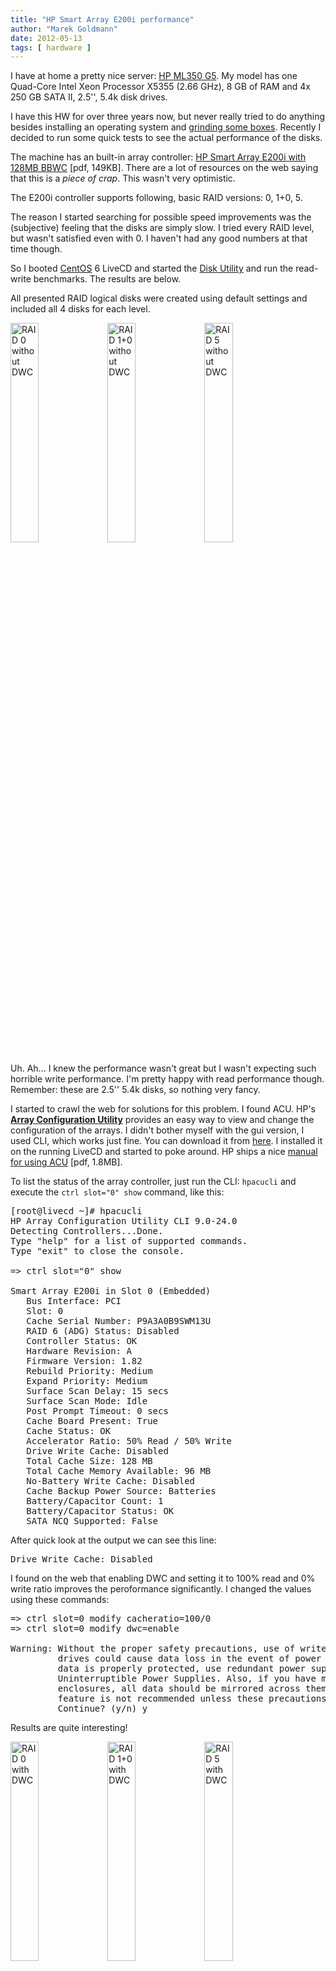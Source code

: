 ```yaml
---
title: "HP Smart Array E200i performance"
author: "Marek Goldmann"
date: 2012-05-13
tags: [ hardware ]
---
```


I have at home a pretty nice server: [HP ML350 G5](http://h18004.www1.hp.com/products/quickspecs/12475_na/12475_na.HTML). My model has one Quad-Core Intel Xeon Processor X5355 (2.66 GHz), 8 GB of RAM and 4x 250 GB SATA II, 2.5'', 5.4k disk drives.

I have this HW for over three years now, but never really tried to do anything besides installing an operating system and [grinding some boxes](http://boxgrinder.org/). Recently I decided to run some quick tests to see the actual performance of the disks.

The machine has an built-in array controller: [HP Smart Array E200i with 128MB BBWC](http://h18000.www1.hp.com/products/quickspecs/DS_00055/DS_00055.PDF) [pdf, 149KB]. There are a lot of resources on the web saying that this is a *piece of crap*. This wasn't very optimistic.

The E200i controller supports following, basic RAID versions: 0, 1+0, 5.

The reason I started searching for possible speed improvements was the (subjective) feeling that the disks are simply slow. I tried every RAID level, but wasn't satisfied even with 0. I haven't had any good numbers at that time though.

So I booted [CentOS](http://centos.org/) 6 LiveCD and started the [Disk Utility](http://en.wikipedia.org/wiki/Palimpsest_Disk_Utility) and run the read-write benchmarks. The results are below.

<div class="alert alert-info">
All presented RAID logical disks were created using default settings and included all 4 disks for each level.
</div>

<a rel="without" class="picture" href="/images/raid/raid0.png" title="Default RAID 0"><img style="width: 30%;" alt="RAID 0 without DWC" src="/images/raid/raid0.png" /></a>
<a rel="without" class="picture" href="/images/raid/raid10.png" title="Default RAID 1+0"><img style="width: 30%;" alt="RAID 1+0 without DWC" src="/images/raid/raid10.png" /></a>
<a rel="without" class="picture" href="/images/raid/raid5.png" title="Default RAID 5"><img style="width: 30%;" alt="RAID 5 without DWC" src="/images/raid/raid5.png" /></a>

Uh. Ah... I knew the performance wasn't great but I wasn't expecting such horrible write performance. I'm pretty happy with read performance though. Remember: these are 2.5'' 5.4k disks, so nothing very fancy.

I started to crawl the web for solutions for this problem. I found ACU. HP's **[Array Configuration Utility](http://h18004.www1.hp.com/products/servers/proliantstorage/software-management/acumatrix/index.html)** provides an easy way to view and change the configuration of the arrays. I didn't bother myself with the gui version, I used CLI, which works just fine. You can download it from [here](http://h20000.www2.hp.com/bizsupport/TechSupport/DriverDownload.jsp?prodNameId=468781&amp;lang=en&amp;cc=us&amp;prodTypeId=18964&amp;prodSeriesId=468780&amp;taskId=135). I installed it on the running LiveCD and started to poke around. HP ships a nice [manual for using ACU](http://h20000.www2.hp.com/bizsupport/TechSupport/CoreRedirect.jsp?redirectReason=DocIndexPDF&amp;prodSeriesId=468780&amp;targetPage=http%3A%2F%2Fbizsupport1.austin.hp.com%2Fbc%2Fdocs%2Fsupport%2FSupportManual%2Fc00729544%2Fc00729544.pdf) [pdf, 1.8MB].

To list the status of the array controller, just run the CLI: `hpacucli` and execute the `ctrl slot="0" show` command, like this:

<pre>
[root@livecd ~]# hpacucli
HP Array Configuration Utility CLI 9.0-24.0
Detecting Controllers...Done.
Type "help" for a list of supported commands.
Type "exit" to close the console.

=> ctrl slot="0" show

Smart Array E200i in Slot 0 (Embedded)
   Bus Interface: PCI
   Slot: 0
   Cache Serial Number: P9A3A0B9SWM13U
   RAID 6 (ADG) Status: Disabled
   Controller Status: OK
   Hardware Revision: A
   Firmware Version: 1.82
   Rebuild Priority: Medium
   Expand Priority: Medium
   Surface Scan Delay: 15 secs
   Surface Scan Mode: Idle
   Post Prompt Timeout: 0 secs
   Cache Board Present: True
   Cache Status: OK
   Accelerator Ratio: 50% Read / 50% Write
   Drive Write Cache: Disabled
   Total Cache Size: 128 MB
   Total Cache Memory Available: 96 MB
   No-Battery Write Cache: Disabled
   Cache Backup Power Source: Batteries
   Battery/Capacitor Count: 1
   Battery/Capacitor Status: OK
   SATA NCQ Supported: False
</pre>

After quick look at the output we can see this line:

<pre>
Drive Write Cache: Disabled
</pre>

I found on the web that enabling DWC and setting it to 100% read and 0% write ratio improves the peroformance significantly. I changed the values using these commands:

<pre>
=> ctrl slot=0 modify cacheratio=100/0
=> ctrl slot=0 modify dwc=enable

Warning: Without the proper safety precautions, use of write cache on physical
         drives could cause data loss in the event of power failure. To ensure
         data is properly protected, use redundant power supplies and
         Uninterruptible Power Supplies. Also, if you have multiple storage
         enclosures, all data should be mirrored across them. Use of this
         feature is not recommended unless these precautions are followed.
         Continue? (y/n) y
</pre>

Results are quite interesting!

<a rel="with" class="picture" href="/images/raid/raid0dwc.png" title="Default RAID 0 with DWC enabled"><img style="width: 30%;" alt="RAID 0 with DWC" src="/images/raid/raid0dwc.png" /></a>
<a rel="with" class="picture" href="/images/raid/raid10dwc.png" title="Default RAID 1+0 with DWC enabled"><img style="width: 30%;" alt="RAID 1+0 with DWC" src="/images/raid/raid10dwc.png" /></a>
<a rel="with" class="picture" href="/images/raid/raid5dwc.png" title="Default RAID 5 with DWC enabled"><img style="width: 30%;" alt="RAID 5 with DWC" src="/images/raid/raid5dwc.png" /></a>

Afterwards I experimented with the cache ratio but the settings 100% / 0% seems to be the best.

When ratio was set to, for example 50% / 50% (default value) the performance was better than with DWC disabled, but not as good as with 100% / 0%. At least for my tests. Maybe a specific usage of the disks will require different settings.

<script type="text/javascript">
    $('.picture').colorbox();
</script>

<div class="alert alert-block">
<h4 class="alert-heading">Warning!</h4>
HP itself <a href="http://h20000.www2.hp.com/bizsupport/TechSupport/Document.jsp?objectID=c01149818&amp;lang=en&amp;cc=us&amp;taskId=101&amp;prodSeriesId=1121586&amp;prodTypeId=15351">doesn't recommend</a> enabling DWC for mission-critical systems and for systems without proper power infrastructure (redundancy, UPS, etc) because in case of a power outage it may destroy your data. Ouch.
</div>

Assuming we have proper power backup (I have an [APC Smart-UPS](http://www.apc.com/products/resource/include/techspec_index.cfm?base_sku=SUA1000I) connected to the box) we can go ahead and get some performance.
